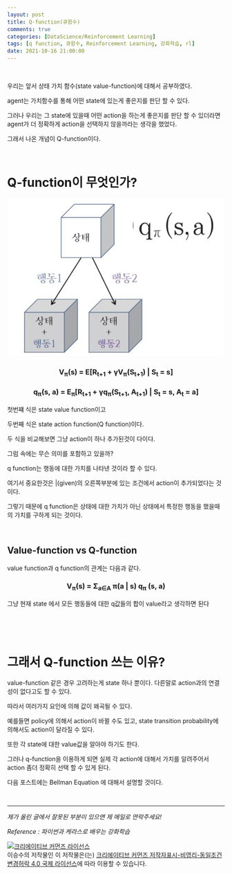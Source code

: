 ```yaml
---
layout: post
title: Q-function(큐함수)
comments: true
categories: [DataScience/Reinforcement Learning]
tags: [q function, 큐함수, Reinforcement Learning, 강화학습, rl]
date: 2021-10-16 21:00:00
---
```


<br/>

우리는 앞서 상태 가치 함수(state value-function)에 대해서 공부하였다.

agent는 가치함수를 통해 어떤 state에 있는게 좋은지를 판단 할 수 있다.

그러나 우리는 그 state에 있을때 어떤 action을 하는게 좋은지를 판단 할 수 있더라면 agent가 더 정확하게 action을 선택하지 않을까라는 생각을 했었다.

그래서 나온 개념이 Q-function이다.

<br/>

# Q-function이 무엇인가?

![2021-10-16-rlpost4-01.png](https://github.com/aLVINlEE9/aLVINlEE9.github.io/blob/master/assets/img/DS-Reinforcement%20Learning/2021-10-16-rlpost4-01.png?raw=true)

### <center>V<sub>π</sub>(s) = E[R<sub>t+1</sub> + γV<sub>π</sub>(S<sub>t+1</sub>) | S<sub>t</sub> = s]</center>

### <center>q<sub>π</sub>(s, a) = E<sub>π</sub>[R<sub>t+1</sub> + γq<sub>π</sub>(S<sub>t+1</sub>, A<sub>t+1</sub>) | S<sub>t</sub> = s, A<sub>t</sub> = a]</center>

첫번쨰 식은 state value function이고

두번째 식은 state action function(Q function)이다.

두 식을 비교해보면 그냥 action이 하나 추가된것이 다이다.

그럼 속에는 무슨 의미를 포함하고 있을까?

q function는 행동에 대한 가치를 나타낸 것이라 할 수 있다.

여기서 중요한것은 |(given)의 오른쪽부분에 있는 조건에서 action이 추가되었다는 것이다.

그렇기 때문에 q function은 상태에 대한 가치가 아닌 상태에서 특정한 행동을 했을때의 가치를 구하게 되는 것이다.

<br/>

## Value-function vs Q-function

value function과 q function의 관계는 다음과 같다.

### <center>V<sub>π</sub>(s) = Σ<sub>a∈A</sub> π(a | s) q<sub>π</sub> (s, a)</center>

그냥 현재 state 에서 모든 행동들에 대한 q값들의 합이 value라고 생각하면 된다

<br/>

<br/>

<br/>

# 그래서 Q-function 쓰는 이유?

value-function 같은 경우 고려하는게 state 하나 뿐이다. 다른말로 action과의 연결성이 없다고도 할 수 있다.

따라서 여러가지 요인에 의해 값이 왜곡될 수 있다.

예를들면 policy에 의해서 action이 바뀔 수도 있고, state transition probability에 의해서도 action이 달라질 수 있다.

또한 각 state에 대한 value값을 알아야 하기도 한다.

그러나 q-function을 이용하게 되면 실제 각 action에 대해서 가치를 알려주어서 action 좀더 정확히 선택 할 수 있게 된다.

다음 포스트에는 Bellman Equation 에 대해서 설명할 것이다.

<br/>

------

*제가 올린 글에서 잘못된 부분이 있으면 제 메일로 연락주세요!*

*Reference : 파이썬과 케라스로 배우는 강화학습*

<a rel="license" href="http://creativecommons.org/licenses/by-nc-sa/4.0/"><img alt="크리에이티브 커먼즈 라이선스" style="border-width:0" src="https://i.creativecommons.org/l/by-nc-sa/4.0/88x31.png" /></a><br /><span xmlns:cc="http://creativecommons.org/ns#" property="cc:attributionName">이승수</span>의 저작물인 이 저작물은(는) <a rel="license" href="http://creativecommons.org/licenses/by-nc-sa/4.0/">크리에이티브 커먼즈 저작자표시-비영리-동일조건변경허락 4.0 국제 라이선스</a>에 따라 이용할 수 있습니다.